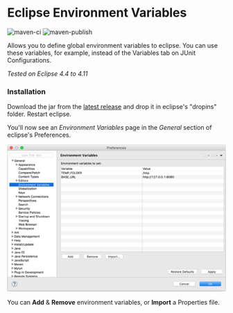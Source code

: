 # Eclipse Environment Variables

![maven-ci](https://github.com/JorisAerts/Eclipse-Environment-Variables/workflows/maven-ci/badge.svg)  ![maven-publish](https://github.com/JorisAerts/Eclipse-Environment-Variables/workflows/maven-publish/badge.svg)

Allows you to define global environment variables to eclipse. You can use these variables, for example, instead of the Variables tab on JUnit Configurations.

_Tested on Eclipse 4.4 to 4.11_


### Installation
Download the jar from the [latest release](https://github.com/JorisAerts/Eclipse-Environment-Variables/releases/latest) and drop it in eclipse's "dropins" folder. Restart eclipse.

You'll now see an _Environment Variables_ page in the _General_ section of eclipse's Preferences.

![alt text](https://raw.githubusercontent.com/JorisAerts/Eclipse-Environment-Variables/gh-pages/images/PreferencePage.png "Preference Page")

You can **Add** & **Remove** environment variables, or **Import** a Properties file.
